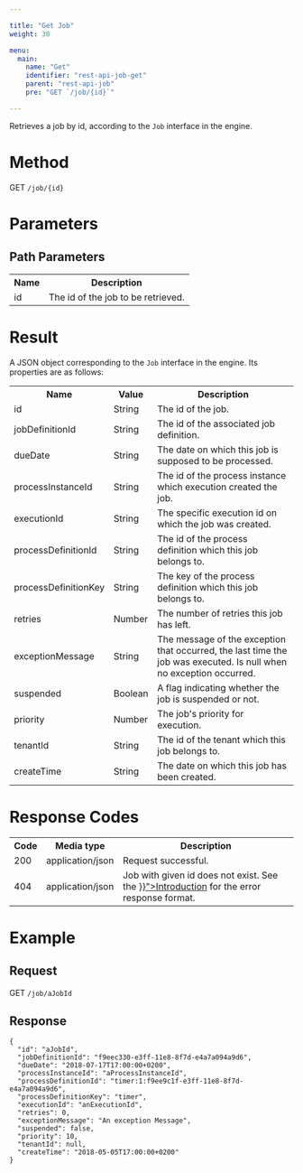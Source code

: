 ```yaml
---

title: "Get Job"
weight: 30

menu:
  main:
    name: "Get"
    identifier: "rest-api-job-get"
    parent: "rest-api-job"
    pre: "GET `/job/{id}`"

---
```



Retrieves a job by id, according to the `Job` interface in the engine.


# Method

GET `/job/{id}`


# Parameters

## Path Parameters

<table class="table table-striped">
  <tr>
    <th>Name</th>
    <th>Description</th>
  </tr>
  <tr>
    <td>id</td>
    <td>The id of the job to be retrieved.</td>
  </tr>
</table>


# Result

A JSON object corresponding to the `Job` interface in the engine.
Its properties are as follows:

<table class="table table-striped">
  <tr>
    <th>Name</th>
    <th>Value</th>
    <th>Description</th>
  </tr>
  <tr>
    <td>id</td>
    <td>String</td>
    <td>The id of the job.</td>
  </tr>
  <tr>
    <td>jobDefinitionId</td>
    <td>String</td>
    <td>The id of the associated job definition.</td>
  </tr>
  <tr>
    <td>dueDate</td>
    <td>String</td>
    <td>The date on which this job is supposed to be processed.</td>
  </tr>
  <tr>
    <td>processInstanceId</td>
    <td>String</td>
    <td>The id of the process instance which execution created the job.</td>
  </tr>
  <tr>
    <td>executionId</td>
    <td>String</td>
    <td>The specific execution id on which the job was created.</td>
  </tr>
  <tr>
    <td>processDefinitionId</td>
    <td>String</td>
    <td>The id of the process definition which this job belongs to.</td>
  </tr>
  <tr>
    <td>processDefinitionKey</td>
    <td>String</td>
    <td>The key of the process definition which this job belongs to.</td>
  </tr>
  <tr>
    <td>retries</td>
    <td>Number</td>
    <td>The number of retries this job has left.</td>
  </tr>
  <tr>
    <td>exceptionMessage</td>
    <td>String</td>
    <td>The message of the exception that occurred, the last time the job was executed. Is null when no exception occurred.</td>
  </tr>
  <tr>
    <td>suspended</td>
    <td>Boolean</td>
    <td>A flag indicating whether the job is suspended or not.</td>
  </tr>
  <tr>
    <td>priority</td>
    <td>Number</td>
    <td>The job's priority for execution.</td>
  </tr>
  <tr>
    <td>tenantId</td>
    <td>String</td>
    <td>The id of the tenant which this job belongs to.</td>
  </tr>
  <tr>
    <td>createTime</td>
    <td>String</td>
    <td>The date on which this job has been created.</td>
  </tr>
</table>


# Response Codes

<table class="table table-striped">
  <tr>
    <th>Code</th>
    <th>Media type</th>
    <th>Description</th>
  </tr>
  <tr>
    <td>200</td>
    <td>application/json</td>
    <td>Request successful.</td>
  </tr>
  <tr>
    <td>404</td>
    <td>application/json</td>
    <td>Job with given id does not exist. See the <a href="{{< ref "/reference/rest/overview/_index.md#error-handling" >}}">Introduction</a> for the error response format.</td>
  </tr>
</table>


# Example

## Request

GET `/job/aJobId`

## Response

    {
      "id": "aJobId",
      "jobDefinitionId": "f9eec330-e3ff-11e8-8f7d-e4a7a094a9d6",
      "dueDate": "2018-07-17T17:00:00+0200",
      "processInstanceId": "aProcessInstanceId",
      "processDefinitionId": "timer:1:f9ee9c1f-e3ff-11e8-8f7d-e4a7a094a9d6",
      "processDefinitionKey": "timer",
      "executionId": "anExecutionId",
      "retries": 0,
      "exceptionMessage": "An exception Message",
      "suspended": false,
      "priority": 10,
      "tenantId": null,
      "createTime": "2018-05-05T17:00:00+0200"
    }
